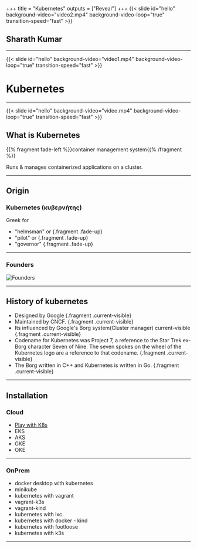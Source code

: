 +++
title = "Kubernetes"
outputs = ["Reveal"]
+++
{{< slide id="hello" background-video="video2.mp4" background-video-loop="true"  transition-speed="fast" >}}
## Sharath Kumar 

---

{{< slide id="hello" background-video="video1.mp4" background-video-loop="true"  transition-speed="fast" >}}

# Kubernetes

---

{{< slide id="hello" background-video="video.mp4" background-video-loop="true"  transition-speed="fast" >}}

## What is Kubernetes

{{% fragment fade-left %}}container management system{{% /fragment %}}
 

Runs & manages containerized applications on a cluster. 

---

## Origin

### Kubernetes (κυβερνήτης)
Greek for 
- "helmsman" or {.fragment .fade-up}
- "pilot" or {.fragment .fade-up}
- "governor" {.fragment .fade-up}

---

### Founders

![Founders](/Founders.PNG) 

---


## History of kubernetes

- Designed by Google  {.fragment .current-visible}
- Maintained by CNCF.  {.fragment .current-visible}
- Its influenced by Google's Borg system(Cluster manager) current-visible {.fragment .current-visible}
- Codename for Kubernetes was Project 7, a reference to the Star Trek ex-Borg character Seven of Nine. The seven spokes on the wheel of the Kubernetes logo are a reference to that codename.  {.fragment .current-visible}
- The Borg written in C++ and Kubernetes is written in Go. {.fragment .current-visible}

---

## Installation

### Cloud
- [Play with K8s](https://labs.play-with-k8s.com/)
- EKS
- AKS
- GKE
- OKE

---

### OnPrem

- docker desktop with kubernetes
- minikube
- kubernetes with vagrant
- vagrant-k3s
- vagrant-kind
- kubernetes with lxc
- kubernetes with docker - kind
- kubernetes with footloose
- kubernetes with k3s

---
